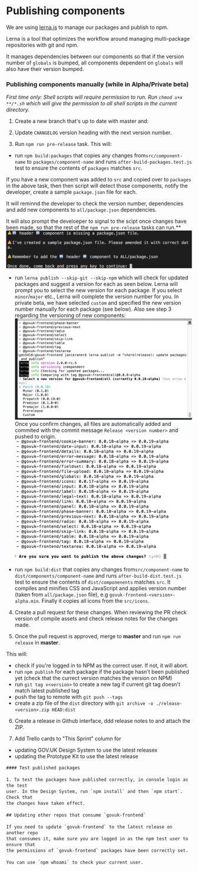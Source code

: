 # Publishing components

We are using [lerna.js](https://lernajs.io/) to manage our packages and publish
to npm.

Lerna is a tool that optimizes the workflow around managing multi-package
repositories with git and npm.

It manages dependencies between our components so that if the version number of
`globals` is bumped, all components dependent on `globals` will also have their
version bumped.

### Publishing components manually (while in Alpha/Private beta)

*First time only: Shell scripts will require permission to run.
Run `chmod u+x **/*.sh` which will give the permission to all shell
scripts in the current directory.*

1. Create a new branch that's up to date with master and:

2. Update `CHANGELOG` version heading with the next version number.

3. Run `npm run pre-release` task.
  This will:
  - run `npm build:packages` that copies any changes from`src/component-name` to `packages/component-name` and runs `after-build-packages.test.js` test 
  to ensure the contents of `packages` matches `src`.


If you have a new component was added to `src` and copied over to `packages` in the above task, then then script will detect those components, notify the developer, create a sample `package.json` file for each.

It will reminnd the developer to check the version number, dependencies and add new components to `all/package.json` dependencies.

It will also prompt the develoeper to signal to the scipt once changes have been made, so that the rest of the `npm run pre-release` tasks can run.**
![New component added](./img/new-component-prompt.png)


  - run `lerna publish --skip-git --skip-npm` which will check for updated packages and
  suggest a version for each as seen below.
  Lerna will prompt you to select the new version for each package. If you
  select `minor`/`major` etc., Lerna will complete the version number for you. In
  private beta, we have selected `custom` and specified the new version number
  manually for each package (see below). Also see step 3 regarding the versioning
  of new components:
  ![Select version in Lerna](./img/lerna-select-version.png)
  Once you confirm changes, all files are automatically added and commited with 
  the commit message `Release <version number>` and pushed to origin.
  ![Confirm publishing of changes in Lerna](./img/lerna-confirm-publish.png)

  - run `npm build:dist` that copies any changes from`src/component-name` to `dist/components/component-name` and runs `after-build-dist.test.js` test 
    to ensure the contents of `dist/componenents` matches `src`. 
    It compiles and minifies CSS and JavaScript and applies version number 
    (taken from `all/package.json` file), e.g `govuk-frontend-<version>-alpha.min`.
    Finally it copies all icons from the `src/icons`.

4. Create a pull request for these changes. When reviewing the PR check version of compile assets and check release notes for the changes made.

5. Once the pull request is approved, merge to **master** and run `npm run release` in **master**. 

  This will:
  - check if you're logged in to NPM as the correct user. If not, it will abort.
  - run `npm publish` for each package if the package hasn't been published yet
    (check that the currect version matches the version on NPM)
  - run `git tag v<version>` to create a new tag if current git tag doesn't match latest published tag 
  - push the tag to remote with `git push --tags`
  - create a zip file of the `dist` directory with
    `git archive -o ./release-<version>.zip HEAD:dist`

6. Create a release in Github interface, ddd release notes to and attach the ZIP. 

7. Add Trello cards to "This Sprint" column for
  - updating GOV.UK Design System to use the latest releasex
  - updating the Prototype Kit to use the latest release 

```
#### Test published packages

1. To test the packages have published correctly, in console login as the test
user. In the Design System, run `npm install` and then `npm start`. Check that
the changes have taken effect.

## Updating other repos that consume `govuk-frontend`

If you need to update `govuk-frontend` to the latest release on another repo
that consumes it, make sure you are logged in as the npm test user to ensure that
the permissions of `govuk-frontend` packages have been correctly set.

You can use `npm whoami` to check your current user.
